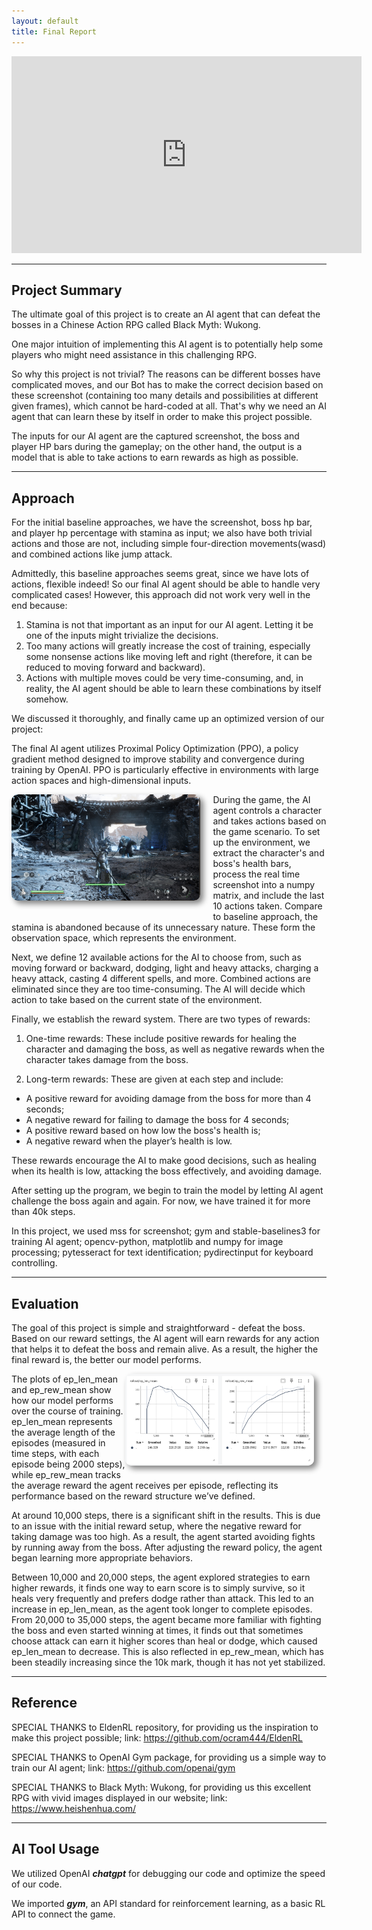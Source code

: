```yaml
---
layout: default
title: Final Report
---
```


<iframe width="560" height="315" src="https://www.youtube.com/embed/YnIWhCEB3hk" frameborder="0" allowfullscreen></iframe>

<hr>

## Project Summary
The ultimate goal of this project is to create an AI agent that can defeat the bosses in a Chinese Action RPG called Black Myth: Wukong. 

One major intuition of implementing this AI agent is to potentially help some players who might need assistance in this challenging RPG.

So why this project is not trivial? The reasons can be different bosses have complicated moves, and our Bot has to make the correct decision based on these screenshot (containing too many details and possibilities at different given frames), which cannot be hard-coded at all. That's why we need an AI agent that can learn these by itself in order to make this project possible.

The inputs for our AI agent are the captured screenshot, the boss and player HP bars during the gameplay; on the other hand, the output is a model that is able to take actions to earn rewards as high as possible.

<hr>

## Approach
For the initial baseline approaches, we have the screenshot, boss hp bar, and player hp percentage with stamina as input; we also have both trivial actions and those are not, including simple four-direction movements(wasd) and combined actions like jump attack.

Admittedly, this baseline approaches seems great, since we have lots of actions, flexible indeed! So our final AI agent should be able to handle very complicated cases! However, this approach did not work very well in the end because: 
1. Stamina is not that important as an input for our AI agent. Letting it be one of the inputs might trivialize the decisions.
2. Too many actions will greatly increase the cost of training, especially some nonsense actions like moving left and right (therefore, it can be reduced to moving forward and backward).
3. Actions with multiple moves could be very time-consuming, and, in reality, the AI agent should be able to learn these combinations by itself somehow.

We discussed it thoroughly, and finally came up an optimized version of our project:

The final AI agent utilizes Proximal Policy Optimization (PPO), a policy gradient method designed to improve stability and convergence during training by OpenAI. PPO is particularly effective in environments with large action spaces and high-dimensional inputs.

<img src="images/hp_bars.jpg" alt="Description" style="max-width:60%; height:auto; max-height:200px; display:block; float:left; border-radius:10px; margin-right: 20px; margin-bottom:20px; box-shadow:5px 5px 10px gray;">

During the game, the AI agent controls a character and takes actions based on the game scenario. To set up the environment, we extract the character's and boss's health bars, process the real time screenshot into a numpy matrix, and include the last 10 actions taken. Compare to baseline approach, the stamina is abandoned because of its unnecessary nature. These form the observation space, which represents the environment.

Next, we define 12 available actions for the AI to choose from, such as moving forward or backward, dodging, light and heavy attacks, charging a heavy attack, casting 4 different spells, and more. Combined actions are eliminated since they are too time-consuming. The AI will decide which action to take based on the current state of the environment.

Finally, we establish the reward system. There are two types of rewards:

1. One-time rewards: These include positive rewards for healing the character and damaging the boss, as well as negative rewards when the character takes damage from the boss.

2. Long-term rewards: These are given at each step and include:
- A positive reward for avoiding damage from the boss for more than 4 seconds;
- A negative reward for failing to damage the boss for 4 seconds;
- A positive reward based on how low the boss's health is;
- A negative reward when the player’s health is low.

These rewards encourage the AI to make good decisions, such as healing when its health is low, attacking the boss effectively, and avoiding damage.

After setting up the program, we begin to train the model by letting AI agent challenge the boss again and again. For now, we have trained it for more than 40k steps.

In this project, we used mss for screenshot; gym and stable-baselines3 for training AI agent; opencv-python, matplotlib and numpy for image processing; pytesseract for text identification; pydirectinput for keyboard controlling.

<hr>

## Evaluation
The goal of this project is simple and straightforward - defeat the boss. Based on our reward settings, the AI agent will earn rewards for any action that helps it to defeat the boss and remain alive. As a result, the higher the final reward is, the better our model performs.

<img src="images/yellow_loong.jpg" alt="Description" style="max-width:60%; height:auto; max-height:200px; display:block; float:right; border-radius:10px; margin-right: 20px; margin-bottom:20px; box-shadow:5px 5px 10px gray;">

The plots of ep_len_mean and ep_rew_mean show how our model performs over the course of training. ep_len_mean represents the average length of the episodes (measured in time steps, with each episode being 2000 steps), while ep_rew_mean tracks the average reward the agent receives per episode, reflecting its performance based on the reward structure we’ve defined.

At around 10,000 steps, there is a significant shift in the results. This is due to an issue with the initial reward setup, where the negative reward for taking damage was too high. As a result, the agent started avoiding fights by running away from the boss. After adjusting the reward policy, the agent began learning more appropriate behaviors.

Between 10,000 and 20,000 steps, the agent explored strategies to earn higher rewards, it finds one way to earn score is to simply survive, so it heals very frequently and prefers dodge rather than attack. This led to an increase in ep_len_mean, as the agent took longer to complete episodes. From 20,000 to 35,000 steps, the agent became more familiar with fighting the boss and even started winning at times, it finds out that sometimes choose attack can earn it higher scores than heal or dodge, which caused ep_len_mean to decrease. This is also reflected in ep_rew_mean, which has been steadily increasing since the 10k mark, though it has not yet stabilized.

<hr>

## Reference
SPECIAL THANKS to EldenRL repository, for providing us the inspiration to make this project possible; link: https://github.com/ocram444/EldenRL

SPECIAL THANKS to OpenAI Gym package, for providing us a simple way to train our AI agent; link: https://github.com/openai/gym

SPECIAL THANKS to Black Myth: Wukong, for providing us this excellent RPG with vivid images displayed in our website; link: https://www.heishenhua.com/

<hr>

## AI Tool Usage
We utilized OpenAI ***chatgpt*** for debugging our code and optimize the speed of our code.

We imported ***gym***, an API standard for reinforcement learning, as a basic RL API to connect the game.
